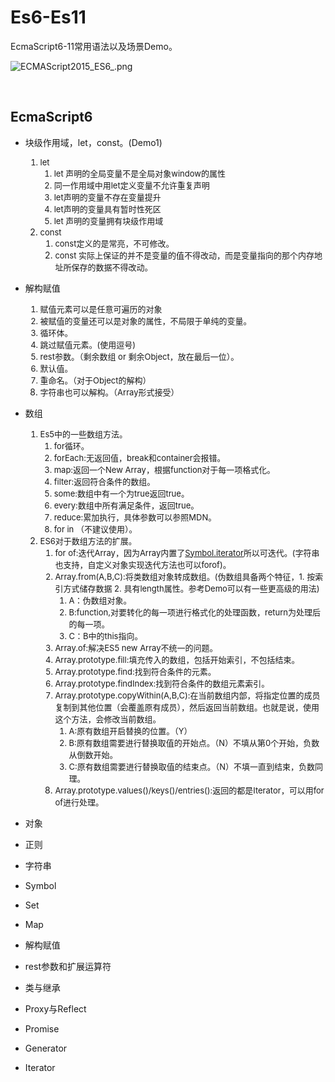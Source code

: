 # Es6-Es11

EcmaScript6-11常用语法以及场景Demo。<br>

![ECMAScript2015_ES6_.png](https://i.loli.net/2020/08/14/IKn89JpoZX6YGbv.png)

<br>

## EcmaScript6

* 块级作用域，let，const。(Demo1)<font size=2 >
    1. let
        1. let 声明的全局变量不是全局对象window的属性
        2. 同一作用域中用let定义变量不允许重复声明
        3. let声明的变量不存在变量提升
        4. let声明的变量具有暂时性死区
        5. let 声明的变量拥有块级作用域
    2. const
        1. const定义的是常亮，不可修改。
        2. const 实际上保证的并不是变量的值不得改动，而是变量指向的那个内存地址所保存的数据不得改动。</font>

* 解构赋值<font size=2 >
    1. 赋值元素可以是任意可遍历的对象
    2. 被赋值的变量还可以是对象的属性，不局限于单纯的变量。
    3. 循环体。
    4. 跳过赋值元素。(使用逗号)
    5. rest参数。（剩余数组 or 剩余Object，放在最后一位）。
    6. 默认值。
    7. 重命名。（对于Object的解构）
    8. 字符串也可以解构。（Array形式接受）</font>
* 数组<font size=2 >
    1. Es5中的一些数组方法。
        1. for循环。
        2. forEach:无返回值，break和container会报错。
        3. map:返回一个New Array，根据function对于每一项格式化。
        4. filter:返回符合条件的数组。
        5. some:数组中有一个为true返回true。
        6. every:数组中所有满足条件，返回true。
        7. reduce:累加执行，具体参数可以参照MDN。
        8. for in （不建议使用）。
    2. ES6对于数组方法的扩展。
        1. for of:迭代Array，因为Array内置了[Symbol.iterator]()所以可迭代。(字符串也支持，自定义对象实现迭代方法也可以forof)。
        2. Array.from(A,B,C):将类数组对象转成数组。(伪数组具备两个特征，1. 按索引方式储存数据 2. 具有length属性。参考Demo可以有一些更高级的用法)
            1. A：伪数组对象。
            2. B:function,对要转化的每一项进行格式化的处理函数，return为处理后的每一项。
            3. C：B中的this指向。
        3. Array.of:解决ES5 new Array不统一的问题。
        4. Array.prototype.fill:填充传入的数组，包括开始索引，不包括结束。
        5. Array.prototype.find:找到符合条件的元素。
        6. Array.prototype.findIndex:找到符合条件的数组元素索引。
        7. Array.prototype.copyWithin(A,B,C):在当前数组内部，将指定位置的成员复制到其他位置（会覆盖原有成员），然后返回当前数组。也就是说，使用这个方法，会修改当前数组。
            1. A:原有数组开启替换的位置。（Y）
            2. B:原有数组需要进行替换取值的开始点。（N）不填从第0个开始，负数从倒数开始。
            3. C:原有数组需要进行替换取值的结束点。（N）不填一直到结束，负数同理。
        8. Array.prototype.values()/keys()/entries():返回的都是Iterator，可以用for of进行处理。</font>
* 对象
* 正则
* 字符串
* Symbol
* Set
* Map
* 解构赋值
* rest参数和扩展运算符
* 类与继承
* Proxy与Reflect
* Promise
* Generator
* Iterator
